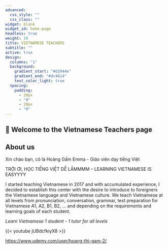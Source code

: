 ```yaml
---
advanced:
  css_style: ""
  css_class: ""
widget: blank
widget_id: home-page
headless: true
weight: 10
title: VIETNAMESE TEACHERS
subtitle: ""
active: true
design:
  columns: "1"
  background:
    gradient_start: "#d2944e"
    gradient_end: "#dc4614"
    text_color_light: true
  spacing:
    padding:
      - 20px
      - "0"
      - 20px
      - "0"
---
```

## 👋 Welcome to the Vietnamese Teachers page

## About us

Xin chào bạn, cô là Hoàng Gấm Emma - Giáo viên dạy tiếng Việt

TRỜI ƠI, HỌC TIẾNG VIỆT DỄ LẮMMMM – LEARNING VIETNAMESE IS EASYYYY 

I started teaching Vietnamese in 2017 and with accumulated experience, I decided to establish this center with the desire to introduce to foreigners the Vietnamese language and Vietnamese culture. We teach Vietnamese at all levels from pronunciation, conversation, grammar, test preparation for Vietnamese A1, A2, B1, B2, ... and depending on the requirements and learning goals of each student.

*Learn Vietnamese 1 student - 1 tutor for all levels*

{{< youtube jUBdcfkiyX8 >}}

https://www.udemy.com/user/hoang-thi-gam-2/

</br>